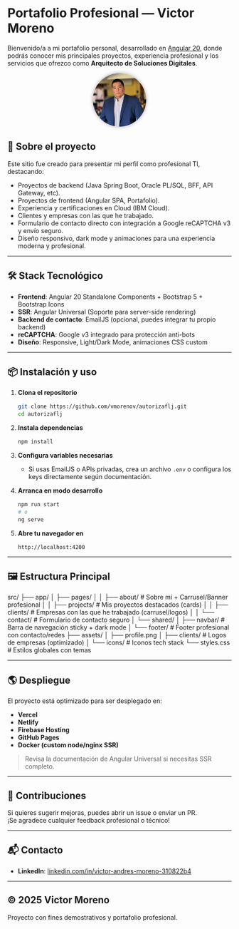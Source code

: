 # Portafolio Profesional — Victor Moreno

Bienvenido/a a mi portafolio personal, desarrollado en [Angular 20](https://angular.dev/), donde podrás conocer mis principales proyectos, experiencia profesional y los servicios que ofrezco como **Arquitecto de Soluciones Digitales**.

<div align="center">
  <img src="src/assets/profile.png" alt="Victor Moreno" width="120" style="border-radius:50%; box-shadow:0 0 8px #aaa;">
</div>

## 🚀 Sobre el proyecto

Este sitio fue creado para presentar mi perfil como profesional TI, destacando:

- Proyectos de backend (Java Spring Boot, Oracle PL/SQL, BFF, API Gateway, etc).
- Proyectos de frontend (Angular SPA, Portafolio).
- Experiencia y certificaciones en Cloud (IBM Cloud).
- Clientes y empresas con las que he trabajado.
- Formulario de contacto directo con integración a Google reCAPTCHA v3 y envío seguro.
- Diseño responsivo, dark mode y animaciones para una experiencia moderna y profesional.

---

## 🛠️ Stack Tecnológico

- **Frontend**: Angular 20 Standalone Components + Bootstrap 5 + Bootstrap Icons
- **SSR**: Angular Universal (Soporte para server-side rendering)
- **Backend de contacto**: EmailJS (opcional, puedes integrar tu propio backend)
- **reCAPTCHA**: Google v3 integrado para protección anti-bots
- **Diseño**: Responsive, Light/Dark Mode, animaciones CSS custom

---

## 📦 Instalación y uso

1. **Clona el repositorio**
    ```bash
    git clone https://github.com/vmorenov/autorizaflj.git
    cd autorizaflj
    ```

2. **Instala dependencias**
    ```bash
    npm install
    ```

3. **Configura variables necesarias**
    - Si usas EmailJS o APIs privadas, crea un archivo `.env` o configura los keys directamente según documentación.

4. **Arranca en modo desarrollo**
    ```bash
    npm run start
    # o
    ng serve
    ```

5. **Abre tu navegador en**
    ```
    http://localhost:4200
    ```

---

## 🖼️ Estructura Principal

src/
├── app/
│   ├── pages/
│   │   ├── about/      # Sobre mí + Carrusel/Banner profesional
│   │   ├── projects/   # Mis proyectos destacados (cards)
│   │   ├── clients/    # Empresas con las que he trabajado (carrusel/logos)
│   │   └── contact/    # Formulario de contacto seguro
│   └── shared/
│       ├── navbar/     # Barra de navegación sticky + dark mode
│       └── footer/     # Footer profesional con contacto/redes
├── assets/
│   ├── profile.png
│   ├── clients/        # Logos de empresas (optimizado)
│   └── icons/          # Iconos tech stack
└── styles.css          # Estilos globales con temas




---

## 🌎 Despliegue

El proyecto está optimizado para ser desplegado en:
- **Vercel**
- **Netlify**
- **Firebase Hosting**
- **GitHub Pages**
- **Docker (custom node/nginx SSR)**

> Revisa la documentación de Angular Universal si necesitas SSR completo.

---

## 🤝 Contribuciones

Si quieres sugerir mejoras, puedes abrir un issue o enviar un PR.  
¡Se agradece cualquier feedback profesional o técnico!

---

## 📬 Contacto

- **LinkedIn**: [linkedin.com/in/victor-andres-moreno-310822b4](https://www.linkedin.com/in/victor-andres-moreno-310822b4/)

---

## © 2025 Victor Moreno

Proyecto con fines demostrativos y portafolio profesional.
